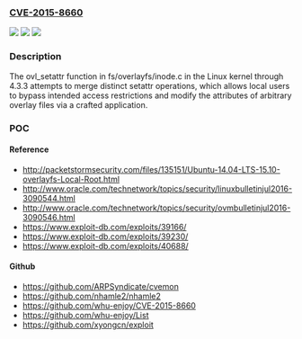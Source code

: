 ### [CVE-2015-8660](https://cve.mitre.org/cgi-bin/cvename.cgi?name=CVE-2015-8660)
![](https://img.shields.io/static/v1?label=Product&message=n%2Fa&color=blue)
![](https://img.shields.io/static/v1?label=Version&message=n%2Fa&color=blue)
![](https://img.shields.io/static/v1?label=Vulnerability&message=n%2Fa&color=brighgreen)

### Description

The ovl_setattr function in fs/overlayfs/inode.c in the Linux kernel through 4.3.3 attempts to merge distinct setattr operations, which allows local users to bypass intended access restrictions and modify the attributes of arbitrary overlay files via a crafted application.

### POC

#### Reference
- http://packetstormsecurity.com/files/135151/Ubuntu-14.04-LTS-15.10-overlayfs-Local-Root.html
- http://www.oracle.com/technetwork/topics/security/linuxbulletinjul2016-3090544.html
- http://www.oracle.com/technetwork/topics/security/ovmbulletinjul2016-3090546.html
- https://www.exploit-db.com/exploits/39166/
- https://www.exploit-db.com/exploits/39230/
- https://www.exploit-db.com/exploits/40688/

#### Github
- https://github.com/ARPSyndicate/cvemon
- https://github.com/nhamle2/nhamle2
- https://github.com/whu-enjoy/CVE-2015-8660
- https://github.com/whu-enjoy/List
- https://github.com/xyongcn/exploit


